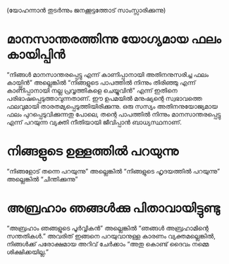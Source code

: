 (യോഹന്നാൻ തുടർന്നും ജനക്കൂട്ടത്തോട് സാംസ്സാരിക്കുന്നു)
# മാനസാന്തരത്തിന്നു യോഗ്യമായ ഫലം കായിപ്പിൻ
“നിങ്ങൾ മാനസാന്തരപ്പെട്ടു എന്ന് കാണിപ്പാനായി അതിനനുസരിച്ച ഫലം കായ്പ്പിൻ” അല്ലെങ്കിൽ “നിങ്ങളുടെ പാപത്തിൽ നിന്നും തിരിഞ്ഞു എന്ന് കാണിപ്പാനായി നല്ല പ്രവൃത്തികളെ ചെയ്യുവിൻ” എന്ന് ഇതിനെ പരിഭാഷപ്പെടുത്താവുന്നതാണ്. ഈ ഉപമയിൽ മനുഷ്യന്റെ സ്വഭാവത്തെ ഫലവുമായി താരതമ്യപ്പെടുത്തിയിരിക്കുന്നു. ഒരു സസ്യം അതിനനുയോജ്യമായ ഫലം പുറപ്പെടുവിക്കുന്നതു പോലെ, തന്റെ പാപത്തിൽ നിന്നും മാനസാന്തരപ്പെട്ടു എന്ന് പറയുന്ന വ്യക്തി നീതിയായി ജീവിപ്പാൻ ബാധ്യസ്ഥനാണ്. 
# നിങ്ങളുടെ ഉള്ളത്തിൽ പറയുന്നു
“നിങ്ങളോട് തന്നെ പറയുന്നു” അല്ലെങ്കിൽ “നിങ്ങളുടെ ഹൃദയത്തിൽ പറയുന്നു” അല്ലെങ്കിൽ “ചിന്തിക്കുന്നു”
# അബ്രഹാം ഞങ്ങൾക്കു പിതാവായിട്ടുണ്ടു
“അബ്രഹാം ഞങ്ങളുടെ പൂർവ്വികൻ” അല്ലെങ്കിൽ “ഞങ്ങൾ അബ്രഹാമിന്റെ സന്തതികൾ.” അവരിത് ഇങ്ങനെ പറയുവാനുള്ള കാരണം വ്യക്തമല്ലെങ്കിൽ, നിങ്ങൾക്ക് പരോക്ഷമായ അറിവ് ചേർക്കാം “അതു കൊണ്ട് ദൈവം നമ്മെ ശിക്ഷിക്കയില്ല.”
